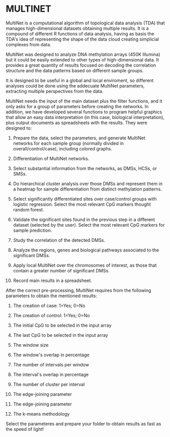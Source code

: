 # MULTINET

MultiNet is a computational algorithm of topological data analysis (TDA) that manages high-dimensional datasets obtaining multiple results. It is a compound of different R functions of data analysis, having as basis the TDA's idea of representing the shape of the data cloud creating simplicial complexes from data. 

MultiNet was designed to analyze DNA methylation arrays (450K Illumina) but it could be easily extended to other types of high-dimensional data. It provides a great quantity of results focused on decoding the correlation structure and the data patterns based on different sample groups.

It is designed to be useful in a global and local enviroment, so different analyses could be done using the addecuate MultiNet parameters, extracting multiple perspectives from the data.

MultiNet needs the input of the main dataset plus the filter functions, and it only asks for a group of parameters before creating the networks. In addition, we have developed several functions to program helpful graphics that allow an easy data interpretation (in this case, biological interpretation), plus output documents as spreadsheets with the results. They were designed to:

1. Prepare the data, select the parameters, and generate MultiNet networks for each sample group (normally divided in overall/control/case), including colored graphs.

2. Differentiation of MultiNet networks.
    
3. Select substantial information from the networks, as DMSs, HCSs, or SMSs.
    
4. Do hierarchical cluster analysis over those DMSs and represent them in a heatmap for sample differentiation from distinct methylation patterns.
    
5. Select significantly differentiated sites over case/control groups with logistic regression. Select the most relevant CpG markers thought random forest.
    
6. Validate the significant sites found in the previous step in a different dataset (selected by the user). Select the most relevant CpG markers for sample prediction.
    
7. Study the correlation of the detected DMSs.
    
8. Analyze the regions, genes and biological pathways associated to the significant DMSs.
    
10. Apply local MultiNet over the chromosomes of interest, as those that contain a greater number of significant DMSs.
    
11. Record main results in a spreadsheet.

After the correct pre-processing, MultiNet requires from the following parameters to obtain the mentioned results:

1. The creation of case: 1=Yes; 0=No

2. The creation of control: 1=Yes; 0=No

3. The initial CpG to be selected in the input array

4. The last CpG to be selected in the input array

5. The window size 

6. The window's overlap in percentage

7. The number of intervals per window

8. The interval's overlap in percentage

9. The number of cluster per interval

10. The edge-joining parameter

11. The edge-joining parameter 

12. The k-means methodology


Select the parameteres and prepare your folder to obtain results as fast as the speed of light!
